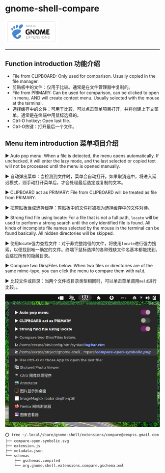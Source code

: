 # gnome-shell-compare

[<img alt="" height="80" src="https://raw.githubusercontent.com/andyholmes/gnome-shell-extensions-badge/master/get-it-on-ego.svg?sanitize=true">](https://extensions.gnome.org/extension/4789/compare-filedir-from-clip/)

---

## Function introduction 功能介绍

- File from CLIPBOARD: Only used for comparison. Usually copied in the file manager.
- 剪贴板中的文件：仅用于比较。通常是在文件管理器中复制的。
- File from PRIMARY: Can be used for comparison, can be clicked to open in menu, AND will create context menu. Usually selected with the mouse at the terminal.
- 选择缓存中的文件：可用于比较，可以点击菜单项目打开，并将创建上下文菜单。通常是在终端中用鼠标选择的。
- Ctrl-O hotkey: Open last file.
- Ctrl-O热键：打开最后一个文件。

## Menu item introduction 菜单项目介绍

▶ Auto pop menu:  When a file is detected, the menu opens automatically. If unchecked, it will enter the lazy mode, and the last selected or copied text will not be processed until the menu is opened manually.

▶ 自动弹出菜单：当检测到文件时，菜单会自动打开。如果取消选中，将进入延迟模式，则手动打开菜单后，才会处理最后选定或复制的文本。

▶ CLIPBOARD act as PRIMARY: File from CLIPBOARD will be treated as file from PRIMARY.

▶ 把剪贴板当成选择缓存：剪贴板中的文件将被视为选择缓存中的文件对待。

▶ Strong find file using locate: For a file that is not a full path, `locate` will be used to perform a strong search until the only identified file is found. All kinds of incomplete file names selected by the mouse in the terminal can be found basically. All hidden directories will be skipped.

▶ 使用locate强力查找文件：对于非完整路径的文件，将使用`locate`进行强力搜索，以便找到唯一确定的文件。终端下鼠标选择的各种残缺文件名基本都能找到。会跳过所有的隐藏目录。

▶ Compare two Dirs/Files below: When two files or directories are of the same mime-type, you can click the menu to compare them with `meld`.

▶ 比较文件或目录：当两个文件或目录类型相同时，可以单击菜单调用`meld`进行比较。。

![](screenshot.png)

```
⭕ tree ~/.local/share/gnome-shell/extensions/compare@eexpss.gmail.com
├── compare-open-symbolic.svg
├── extension.js
├── metadata.json
└── schemas
    ├── gschemas.compiled
    └── org.gnome.shell.extensions.compare.gschema.xml
```
